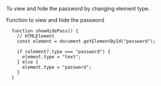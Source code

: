 To view and hide the password by changing element type.

Function to view and hide the password

      function showHidePass() {
        // HTMLElement
        const element = document.getElementById("password");

        if (element?.type === "password") {
          element.type = "text";
        } else {
          element.type = "password";
        }
      }

